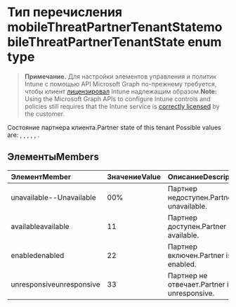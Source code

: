 # <a name="mobilethreatpartnertenantstate-enum-type"></a><span data-ttu-id="80e25-101">Тип перечисления mobileThreatPartnerTenantState</span><span class="sxs-lookup"><span data-stu-id="80e25-101">mobileThreatPartnerTenantState enum type</span></span>

> <span data-ttu-id="80e25-102">**Примечание.** Для настройки элементов управления и политик Intune с помощью API Microsoft Graph по-прежнему требуется, чтобы клиент [лицензировал](https://go.microsoft.com/fwlink/?linkid=839381) Intune надлежащим образом.</span><span class="sxs-lookup"><span data-stu-id="80e25-102">**Note:** Using the Microsoft Graph APIs to configure Intune controls and policies still requires that the Intune service is [correctly licensed](https://go.microsoft.com/fwlink/?linkid=839381) by the customer.</span></span>

<span data-ttu-id="80e25-103">Состояние партнера клиента.</span><span class="sxs-lookup"><span data-stu-id="80e25-103">Partner state of this tenant Possible values are: , , , , , .</span></span>
## <a name="members"></a><span data-ttu-id="80e25-104">Элементы</span><span class="sxs-lookup"><span data-stu-id="80e25-104">Members</span></span>
|<span data-ttu-id="80e25-105">Элемент</span><span class="sxs-lookup"><span data-stu-id="80e25-105">Member</span></span>|<span data-ttu-id="80e25-106">Значение</span><span class="sxs-lookup"><span data-stu-id="80e25-106">Value</span></span>|<span data-ttu-id="80e25-107">Описание</span><span class="sxs-lookup"><span data-stu-id="80e25-107">Description</span></span>|
|:---|:---|:---|
|<span data-ttu-id="80e25-108">unavailable</span><span class="sxs-lookup"><span data-stu-id="80e25-108">--Unavailable</span></span>|<span data-ttu-id="80e25-109">0</span><span class="sxs-lookup"><span data-stu-id="80e25-109">0%</span></span>|<span data-ttu-id="80e25-110">Партнер недоступен.</span><span class="sxs-lookup"><span data-stu-id="80e25-110">Partner is unavailable.</span></span>|
|<span data-ttu-id="80e25-111">available</span><span class="sxs-lookup"><span data-stu-id="80e25-111">available</span></span>|<span data-ttu-id="80e25-112">1</span><span class="sxs-lookup"><span data-stu-id="80e25-112">1</span></span>|<span data-ttu-id="80e25-113">Партнер доступен.</span><span class="sxs-lookup"><span data-stu-id="80e25-113">Partner is available.</span></span>|
|<span data-ttu-id="80e25-114">enabled</span><span class="sxs-lookup"><span data-stu-id="80e25-114">enabled</span></span>|<span data-ttu-id="80e25-115">2</span><span class="sxs-lookup"><span data-stu-id="80e25-115">2</span></span>|<span data-ttu-id="80e25-116">Партнер включен.</span><span class="sxs-lookup"><span data-stu-id="80e25-116">Partner is enabled.</span></span>|
|<span data-ttu-id="80e25-117">unresponsive</span><span class="sxs-lookup"><span data-stu-id="80e25-117">unresponsive</span></span>|<span data-ttu-id="80e25-118">3</span><span class="sxs-lookup"><span data-stu-id="80e25-118">3</span></span>|<span data-ttu-id="80e25-119">Партнер не отвечает.</span><span class="sxs-lookup"><span data-stu-id="80e25-119">Partner is unresponsive.</span></span>|



